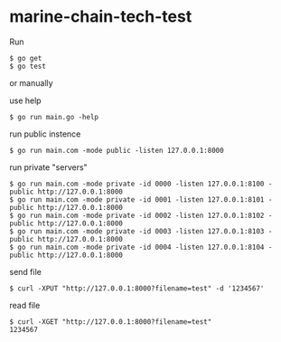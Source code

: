# marine-chain-tech-test

Run

```
$ go get
$ go test
```

or manually

use help

```
$ go run main.go -help
```

run public instence

```
$ go run main.com -mode public -listen 127.0.0.1:8000
```

run private "servers"

```
$ go run main.com -mode private -id 0000 -listen 127.0.0.1:8100 -public http://127.0.0.1:8000
$ go run main.com -mode private -id 0001 -listen 127.0.0.1:8101 -public http://127.0.0.1:8000
$ go run main.com -mode private -id 0002 -listen 127.0.0.1:8102 -public http://127.0.0.1:8000
$ go run main.com -mode private -id 0003 -listen 127.0.0.1:8103 -public http://127.0.0.1:8000
$ go run main.com -mode private -id 0004 -listen 127.0.0.1:8104 -public http://127.0.0.1:8000
```

send file 

```
$ curl -XPUT "http://127.0.0.1:8000?filename=test" -d '1234567'
```

read  file

```
$ curl -XGET "http://127.0.0.1:8000?filename=test"
1234567
```
